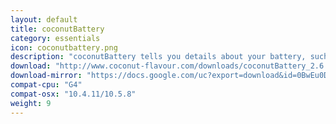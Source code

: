 ```yaml
---
layout: default
title: coconutBattery
category: essentials
icon: coconutbattery.png
description: "coconutBattery tells you details about your battery, such as cycles, original capacity, and the current mAh levels."
download: "http://www.coconut-flavour.com/downloads/coconutBattery_2.6.6.zip"
download-mirror: "https://docs.google.com/uc?export=download&id=0BwEu0DzoksSlUWJicmdMQm9Hd3c"
compat-cpu: "G4"
compat-osx: "10.4.11/10.5.8"
weight: 9
---
```

